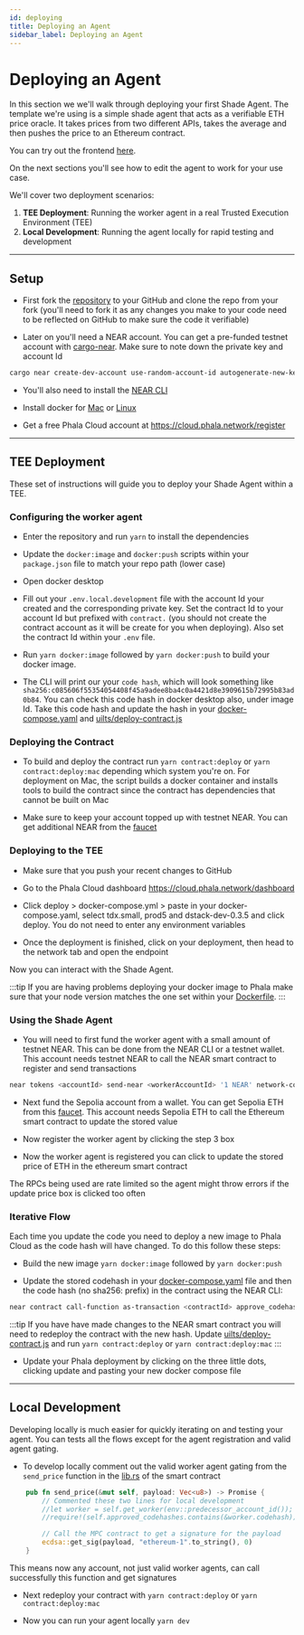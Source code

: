 ```yaml
---
id: deploying
title: Deploying an Agent
sidebar_label: Deploying an Agent
---
```


# Deploying an Agent

In this section we we'll walk through deploying your first Shade Agent. The template we're using is a simple shade agent that acts as a verifiable ETH price oracle. It takes prices from two different APIs, takes the average and then pushes the price to an Ethereum contract.  

You can try out the frontend [here](https://6167fc3313d457d7b7d618605724595d30cd96ef-3000.dstack-prod5.phala.network/).

On the next sections you'll see how to edit the agent to work for your use case.

We'll cover two deployment scenarios:
1. **TEE Deployment**: Running the worker agent in a real Trusted Execution Environment (TEE)
2. **Local Development**: Running the agent locally for rapid testing and development

---

## Setup

- First fork the [repository](https://github.com/PiVortex/shade-agent-template) to your GitHub and clone the repo from your fork (you'll need to fork it as any changes you make to your code need to be reflected on GitHub to make sure the code it verifiable)

- Later on you'll need a NEAR account. You can get a pre-funded testnet account with [cargo-near](https://github.com/near/cargo-near/releases/latest). Make sure to note down the private key and account Id

```bash
cargo near create-dev-account use-random-account-id autogenerate-new-keypair print-to-terminal network-config testnet create
```

- You'll also need to install the [NEAR CLI](https://github.com/near/near-cli-rs/releases/latest)

- Install docker for [Mac](https://docs.docker.com/desktop/setup/install/mac-install/) or [Linux](https://docs.docker.com/desktop/setup/install/linux/)

- Get a free Phala Cloud account at https://cloud.phala.network/register

---

## TEE Deployment

These set of instructions will guide you to deploy your Shade Agent within a TEE.

### Configuring the worker agent 

- Enter the repository and run `yarn` to install the dependencies

- Update the `docker:image` and `docker:push` scripts within your `package.json` file to match your repo path (lower case)

- Open docker desktop

- Fill out your `.env.local.development` file with the account Id your created and the corresponding private key. Set the contract Id to your account Id but prefixed with `contract.` (you should not create the contract account as it will be create for you when deploying). Also set the contract Id within your `.env` file.

- Run `yarn docker:image` followed by `yarn docker:push` to build your docker image.

- The CLI will print our your `code hash`, which will look something like `sha256:c085606f55354054408f45a9adee8ba4c0a4421d8e3909615b72995b83ad0b84`. You can check this code hash in docker desktop also, under image Id. Take this code hash and update the hash in your [docker-compose.yaml](https://github.com/PiVortex/shade-agent-template/blob/main/docker-compose.yaml#L4) and [uilts/deploy-contract.js](https://github.com/PiVortex/shade-agent-template/blob/main/utils/deploy-contract.js#L9)

### Deploying the Contract 

- To build and deploy the contract run `yarn contract:deploy` or `yarn contract:deploy:mac` depending which system you're on. For deployment on Mac, the script builds a docker container and installs tools to build the contract since the contract has dependencies that cannot be built on Mac

- Make sure to keep your account topped up with testnet NEAR. You can get additional NEAR from the [faucet](https://near-faucet.io/)

### Deploying to the TEE

- Make sure that you push your recent changes to GitHub

- Go to the Phala Cloud dashboard https://cloud.phala.network/dashboard 

- Click deploy > docker-compose.yml > paste in your docker-compose.yaml, select tdx.small, prod5 and dstack-dev-0.3.5 and click deploy. You do not need to enter any environment variables

- Once the deployment is finished, click on your deployment, then head to the network tab and open the endpoint

Now you can interact with the Shade Agent. 

:::tip
If you are having problems deploying your docker image to Phala make sure that your node version matches the one set within your [Dockerfile](https://github.com/PiVortex/shade-agent-template/blob/main/Dockerfile#L3).
:::

### Using the Shade Agent

- You will need to first fund the worker agent with a small amount of testnet NEAR. This can be done from the NEAR CLI or a testnet wallet. This account needs testnet NEAR to call the NEAR smart contract to register and send transactions

```bash
near tokens <accountId> send-near <workerAccountId> '1 NEAR' network-config testnet
```

- Next fund the Sepolia account from a wallet. You can get Sepolia ETH from this [faucet](https://cloud.google.com/application/web3/faucet/ethereum/sepolia). This account needs Sepolia ETH to call the Ethereum smart contract to update the stored value

- Now register the worker agent by clicking the step 3 box

- Now the worker agent is registered you can click to update the stored price of ETH in the ethereum smart contract

The RPCs being used are rate limited so the agent might throw errors if the update price box is clicked too often

### Iterative Flow 

Each time you update the code you need to deploy a new image to Phala Cloud as the code hash will have changed. To do this follow these steps:

- Build the new image `yarn docker:image` followed by `yarn docker:push`

- Update the stored codehash in your [docker-compose.yaml](https://github.com/PiVortex/shade-agent-template/blob/main/docker-compose.yaml#L4) file and then the code hash (no sha256: prefix) in the contract using the NEAR CLI: 

```bash
near contract call-function as-transaction <contractId> approve_codehash json-args '{"codehash": "<yourNewCodeHash>"}' prepaid-gas '100.0 Tgas' attached-deposit '0 NEAR' sign-as <accountId> network-config testnet 
```

:::tip
If you have have made changes to the NEAR smart contract you will need to redeploy the contract with the new hash. Update [uilts/deploy-contract.js](https://github.com/PiVortex/shade-agent-template/blob/main/utils/deploy-contract.js#L9) and run `yarn contract:deploy` or `yarn contract:deploy:mac`
:::

- Update your Phala deployment by clicking on the three little dots, clicking update and pasting your new docker compose file

---

## Local Development 

Developing locally is much easier for quickly iterating on and testing your agent. You can tests all the flows except for the agent registration and valid agent gating.

- To develop locally comment out the valid worker agent gating from the `send_price` function in the [lib.rs](https://github.com/PiVortex/shade-agent-template/blob/main/contract/src/lib.rs#L70C1-L71C71) of the smart contract

```rust
    pub fn send_price(&mut self, payload: Vec<u8>) -> Promise {
        // Commented these two lines for local development
        //let worker = self.get_worker(env::predecessor_account_id());
        //require!(self.approved_codehashes.contains(&worker.codehash));

        // Call the MPC contract to get a signature for the payload
        ecdsa::get_sig(payload, "ethereum-1".to_string(), 0)
    }
```

This means now any account, not just valid worker agents, can call successfully this function and get signatures

- Next redeploy your contract with `yarn contract:deploy` or `yarn contract:deploy:mac`

- Now you can run your agent locally `yarn dev`
